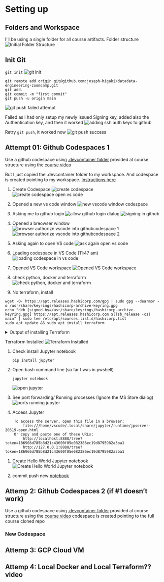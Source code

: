 # Setting up 

## Folders and Workspace
I'll be using a single folder for all course artifacts. 
Folder structure
![Initial Folder Structure](../_resources/01_initial_folder_structure.png)

## Init Git 
`git init`
![git init](../_resources/01_init%20git.png)

```
git remote add origin git@github.com:joseph-higaki/datadata-engineering-zoomcamp.git
git add.
git commit -m "first commit"
git push -u origin main
```
![git push failed attempt](../_resources/01_git%20push%20failed%20attemp.png)

Failed as I had only setup my newly issued Signing key, added also the Authentication key, and then it worked
![adding ssh auth keys to github](../_resources/01_adding%20ssh%20auth%20keys%20to%20github.png)

Retry `git push`, it worked now
![git push success](../_resources/01_git%20push%20success.png)

## Attempt 01: Github Codespaces 1
Use a github codespace using [.devcontainer folder](https://github.com/DataTalksClub/data-engineering-zoomcamp/tree/beb77c92b9a0982b718c588bdee207764c319857/.devcontainer) provided at course structure using the [course video](https://www.youtube.com/watch?v=XOSUt8Ih3zA&list=PL3MmuxUbc_hJed7dXYoJw8DoCuVHhGEQb&index=17)

But I just copied the .devcontainer folder to my workspace.
And codespace is created pointing to my workspace.
[Instructions here](../.devcontainer/README.md#option-2-github-codespaces)

1. Create Codespace
![create codespace](../_resources/01%20dialog%20create%20codespace.png)
![create codespace open vs code](../_resources/01%20dialog%20create%20codespace%20open%20vs%20code.png)

1. Opened a new vs code window
![ new vscode window codespace](../_resources/01%20new%20vscode%20window%20codespace.png)

1. Asking me to github login
![allow github login dialog](../_resources/01%20allow%20github%20login%20dialog.png)
![signing in github](../_resources/01%20signining%20in%20github%20login.png)

1. Opened a breowser window
![browser authorize vscode into githubcodespace 1](../_resources/01%20browser%20authorize%20vscode%20into%20githubcodespace%2001.png)
![browser authorize vscode into githubcodespace 2](../_resources/01%20browser%20authorize%20vscode%20into%20githubcodespace%2002.png)
1. Asking again to open VS code
![ask again open vs code](../_resources/01%20ask%20again%20open%20vs%20code.png)

1. Loading codespace in VS Code (11:47 am)
![loading codespace in vs code](../_resources/01%20loading%20codespace%20in%20progress%20vs%20code.png)

1. Opened VS Code workspace 
![Opened VS Code workspace](../_resources/01%20opened%20vs%20code%20workspace%20from%20codespace.png)

1. check python, docker and terraform
![check python, docker and terraform](../_resources/01%20check%20container%20installs.png)

1. No terraform, install 
```
wget -O- https://apt.releases.hashicorp.com/gpg | sudo gpg --dearmor -o /usr/share/keyrings/hashicorp-archive-keyring.gpg
echo "deb [signed-by=/usr/share/keyrings/hashicorp-archive-keyring.gpg] https://apt.releases.hashicorp.com $(lsb_release -cs) main" | sudo tee /etc/apt/sources.list.d/hashicorp.list
sudo apt update && sudo apt install terraform
```

<details>
<summary> Output of installing Terraform
</summary>

```PowerShell
 python --version
Python 3.9.20
 docker --version
Docker version 27.0.3-1, build 7d4bcd863a4c863e650eed02a550dfeb98560b83
 terraform --version
terraform: The term 'terraform' is not recognized as a name of a cmdlet, function, script file, or executable program.
Check the spelling of the name, or if a path was included, verify that the path is correct and try again.
 lsb_release -a
No LSB modules are available.
Distributor ID: Debian
Description:    Debian GNU/Linux 11 (bullseye)
Release:        11
Codename:       bullseye
 wget -O- https://apt.releases.hashicorp.com/gpg | sudo gpg --dearmor -o /usr/share/keyrings/hashicorp-archive-keyring.gpg
--2024-10-17 07:37:48--  https://apt.releases.hashicorp.com/gpg
Resolving apt.releases.hashicorp.com (apt.releases.hashicorp.com)... 18.245.143.63, 18.245.143.93, 18.245.143.105, ...
Connecting to apt.releases.hashicorp.com (apt.releases.hashicorp.com)|18.245.143.63|:443... connected.
HTTP request sent, awaiting response... 200 OK
Length: 3980 (3.9K) [binary/octet-stream]
Saving to: ‘STDOUT’

-                             100%[=================================================>]   3.89K  --.-KB/s    in 0.002s  

2024-10-17 07:37:48 (2.40 MB/s) - written to stdout [3980/3980]

 echo "deb [signed-by=/usr/share/keyrings/hashicorp-archive-keyring.gpg] https://apt.releases.hashicorp.com $(lsb_release -cs) main" | sudo tee /etc/apt/sources.list.d/hashicorp.list
deb [signed-by=/usr/share/keyrings/hashicorp-archive-keyring.gpg] https://apt.releases.hashicorp.com bullseye main
 sudo apt update && sudo apt install terraform
Get:1 http://deb.debian.org/debian bullseye InRelease [116 kB]
Get:2 http://deb.debian.org/debian-security bullseye-security InRelease [27.2 kB]                                      
Get:3 http://deb.debian.org/debian bullseye-updates InRelease [44.1 kB]                                            
Get:4 https://packages.microsoft.com/repos/azure-cli bullseye InRelease [3,608 B]                                      
Get:5 https://apt.releases.hashicorp.com bullseye InRelease [12.9 kB]                                                  
Get:6 https://dl.yarnpkg.com/debian stable InRelease [17.1 kB]                                                         
Get:7 http://deb.debian.org/debian bullseye/main amd64 Packages [8,066 kB]                                             
Get:8 https://packages.cloud.google.com/apt cloud-sdk InRelease [1,618 B]      
Get:9 http://deb.debian.org/debian-security bullseye-security/main amd64 Packages [303 kB] 
Get:10 http://deb.debian.org/debian bullseye-updates/main amd64 Packages [18.8 kB]
Get:11 https://apt.releases.hashicorp.com bullseye/main amd64 Packages [154 kB]   
Get:12 https://packages.microsoft.com/repos/microsoft-debian-bullseye-prod bullseye InRelease [3,650 B]
Get:13 https://packages.microsoft.com/repos/azure-cli bullseye/main all Packages [1,852 B]
Get:14 https://packages.microsoft.com/repos/azure-cli bullseye/main amd64 Packages [1,867 B]
Get:15 https://dl.yarnpkg.com/debian stable/main all Packages [10.9 kB]
Get:16 https://dl.yarnpkg.com/debian stable/main amd64 Packages [10.9 kB]
Get:17 https://packages.microsoft.com/repos/microsoft-debian-bullseye-prod bullseye/main amd64 Packages [155 kB]
Get:18 https://packages.microsoft.com/repos/microsoft-debian-bullseye-prod bullseye/main all Packages [1,426 B]
Get:19 https://packages.cloud.google.com/apt cloud-sdk/main all Packages [1,552 kB]
Get:20 https://packages.cloud.google.com/apt cloud-sdk/main amd64 Packages [3,339 kB]
Get:21 http://download.opensuse.org/repositories/shells:/fish:/release:/3/Debian_11  InRelease [1,556 B]
Get:22 http://download.opensuse.org/repositories/shells:/fish:/release:/3/Debian_11  Packages [1,843 B]
Fetched 13.8 MB in 2s (8,798 kB/s)
Reading package lists... Done
Building dependency tree... Done
Reading state information... Done
51 packages can be upgraded. Run 'apt list --upgradable' to see them.
Reading package lists... Done
Building dependency tree... Done
Reading state information... Done
The following NEW packages will be installed:
  terraform
0 upgraded, 1 newly installed, 0 to remove and 51 not upgraded.
Need to get 28.0 MB of archives.
After this operation, 89.1 MB of additional disk space will be used.
Get:1 https://apt.releases.hashicorp.com bullseye/main amd64 terraform amd64 1.9.8-1 [28.0 MB]
Fetched 28.0 MB in 0s (125 MB/s)   
Selecting previously unselected package terraform.
(Reading database ... 114230 files and directories currently installed.)
Preparing to unpack .../terraform_1.9.8-1_amd64.deb ...
Unpacking terraform (1.9.8-1) ...
Setting up terraform (1.9.8-1) ...
```
</details>

Terraform Installed 
![Terraform Installed](../_resources/01%20terraform%20installed.png)

1. Check install Jupyter notebook 
    ```
    pip install jupyter        
    ```

1. Open bash command line (so far I was in pwshell)
    ```
    jupyter notebook
    ```
    ![open jupyter](../_resources/01%20open%20jupyter.png)

1. See port forwarding/ Running processes  (Ignore  the MS Store dialog)
    ![ports running jupyter](../_resources/01%20ports%20runnning%20jupyter.png)

1. Access Jupyter
```
    To access the server, open this file in a browser:
        file:///home/vscode/.local/share/jupyter/runtime/jpserver-20519-open.html
    Or copy and paste one of these URLs:
        http://localhost:8888/tree?token=186966d785b8d21c43600f05e082386ec19d8795982a3ba1
        http://127.0.0.1:8888/tree?token=186966d785b8d21c43600f05e082386ec19d8795982a3ba1
```

1. Create Hello World Jupyter notebook
![Create Hello World Jupyter notebook](../_resources/01%20jupyter%20notebook%20helloworld.png)

1. commit push new [notebook](./CodespaceNotebookHelloWorld.ipynb)


## Attemp 2: Github Codespaces 2 (if #1 doesn’t work)
Use a github codespace using [.devcontainer folder](https://github.com/DataTalksClub/data-engineering-zoomcamp/tree/beb77c92b9a0982b718c588bdee207764c319857/.devcontainer) provided at course structure using the [course video](https://www.youtube.com/watch?v=XOSUt8Ih3zA&list=PL3MmuxUbc_hJed7dXYoJw8DoCuVHhGEQb&index=17)
codespace is created pointing to the full course cloned repo

### New Codespace

## Attemp 3: GCP Cloud VM 

## Attemp 4: Local Docker and Local Terraform?? video
